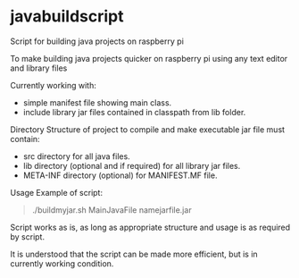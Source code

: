 # javabuildscript
Script for building java projects on raspberry pi

To make building java projects quicker on raspberry pi using any text editor and library files

Currently working with:
  - simple manifest file showing main class.
  - include library jar files contained in classpath from lib folder.

Directory Structure of project to compile and make executable jar file must contain:
  - src directory for all java files.
  - lib directory (optional and if required) for all library jar files.
  - META-INF directory (optional) for MANIFEST.MF file.

Usage Example of script:
   > ./buildmyjar.sh MainJavaFile namejarfile.jar

Script works as is, as long as appropriate structure and usage is as required by script.

It is understood that the script can be made more efficient, but is in currently working condition.
